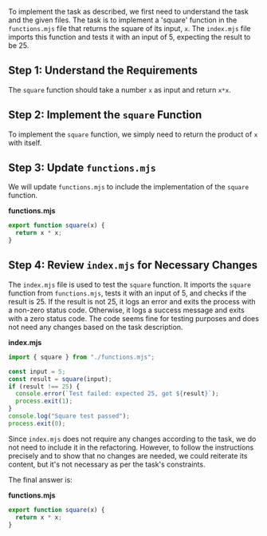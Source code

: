 To implement the task as described, we first need to understand the task and the given files. The task is to implement a 'square' function in the `functions.mjs` file that returns the square of its input, `x`. The `index.mjs` file imports this function and tests it with an input of 5, expecting the result to be 25.

## Step 1: Understand the Requirements
The `square` function should take a number `x` as input and return `x*x`.

## Step 2: Implement the `square` Function
To implement the `square` function, we simply need to return the product of `x` with itself.

## Step 3: Update `functions.mjs`
We will update `functions.mjs` to include the implementation of the `square` function.

**functions.mjs**
```js
export function square(x) {
  return x * x;
}
```

## Step 4: Review `index.mjs` for Necessary Changes
The `index.mjs` file is used to test the `square` function. It imports the `square` function from `functions.mjs`, tests it with an input of 5, and checks if the result is 25. If the result is not 25, it logs an error and exits the process with a non-zero status code. Otherwise, it logs a success message and exits with a zero status code. The code seems fine for testing purposes and does not need any changes based on the task description.

**index.mjs**
```js
import { square } from "./functions.mjs";

const input = 5;
const result = square(input);
if (result !== 25) {
  console.error(`Test failed: expected 25, got ${result}`);
  process.exit(1);
}
console.log("Square test passed");
process.exit(0);
```

Since `index.mjs` does not require any changes according to the task, we do not need to include it in the refactoring. However, to follow the instructions precisely and to show that no changes are needed, we could reiterate its content, but it's not necessary as per the task's constraints.

The final answer is:

**functions.mjs**
```js
export function square(x) {
  return x * x;
}
```